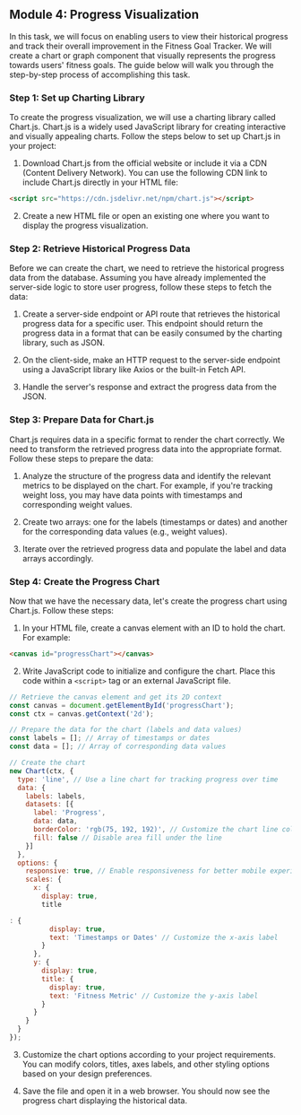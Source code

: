 ## Module 4: Progress Visualization

In this task, we will focus on enabling users to view their historical progress and track their overall improvement in the Fitness Goal Tracker. We will create a chart or graph component that visually represents the progress towards users' fitness goals. The guide below will walk you through the step-by-step process of accomplishing this task.

### Step 1: Set up Charting Library

To create the progress visualization, we will use a charting library called Chart.js. Chart.js is a widely used JavaScript library for creating interactive and visually appealing charts. Follow the steps below to set up Chart.js in your project:

1. Download Chart.js from the official website or include it via a CDN (Content Delivery Network). You can use the following CDN link to include Chart.js directly in your HTML file:

```html
<script src="https://cdn.jsdelivr.net/npm/chart.js"></script>
```

2. Create a new HTML file or open an existing one where you want to display the progress visualization.

### Step 2: Retrieve Historical Progress Data

Before we can create the chart, we need to retrieve the historical progress data from the database. Assuming you have already implemented the server-side logic to store user progress, follow these steps to fetch the data:

1. Create a server-side endpoint or API route that retrieves the historical progress data for a specific user. This endpoint should return the progress data in a format that can be easily consumed by the charting library, such as JSON.

2. On the client-side, make an HTTP request to the server-side endpoint using a JavaScript library like Axios or the built-in Fetch API.

3. Handle the server's response and extract the progress data from the JSON.

### Step 3: Prepare Data for Chart.js

Chart.js requires data in a specific format to render the chart correctly. We need to transform the retrieved progress data into the appropriate format. Follow these steps to prepare the data:

1. Analyze the structure of the progress data and identify the relevant metrics to be displayed on the chart. For example, if you're tracking weight loss, you may have data points with timestamps and corresponding weight values.

2. Create two arrays: one for the labels (timestamps or dates) and another for the corresponding data values (e.g., weight values).

3. Iterate over the retrieved progress data and populate the label and data arrays accordingly.

### Step 4: Create the Progress Chart

Now that we have the necessary data, let's create the progress chart using Chart.js. Follow these steps:

1. In your HTML file, create a canvas element with an ID to hold the chart. For example:

```html
<canvas id="progressChart"></canvas>
```

2. Write JavaScript code to initialize and configure the chart. Place this code within a `<script>` tag or an external JavaScript file.

```javascript
// Retrieve the canvas element and get its 2D context
const canvas = document.getElementById('progressChart');
const ctx = canvas.getContext('2d');

// Prepare the data for the chart (labels and data values)
const labels = []; // Array of timestamps or dates
const data = []; // Array of corresponding data values

// Create the chart
new Chart(ctx, {
  type: 'line', // Use a line chart for tracking progress over time
  data: {
    labels: labels,
    datasets: [{
      label: 'Progress',
      data: data,
      borderColor: 'rgb(75, 192, 192)', // Customize the chart line color
      fill: false // Disable area fill under the line
    }]
  },
  options: {
    responsive: true, // Enable responsiveness for better mobile experience
    scales: {
      x: {
        display: true,
        title

: {
          display: true,
          text: 'Timestamps or Dates' // Customize the x-axis label
        }
      },
      y: {
        display: true,
        title: {
          display: true,
          text: 'Fitness Metric' // Customize the y-axis label
        }
      }
    }
  }
});
```

3. Customize the chart options according to your project requirements. You can modify colors, titles, axes labels, and other styling options based on your design preferences.

4. Save the file and open it in a web browser. You should now see the progress chart displaying the historical data.
